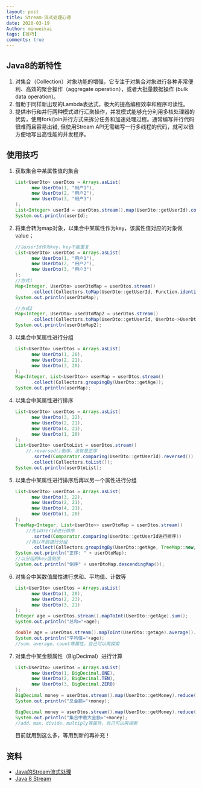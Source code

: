 ```yaml
---
layout: post
title: Stream-流式处理心得
date: 2020-03-19
Author: minweikai
tags: [技巧]
comments: true
---
```


## Java8的新特性

1. 对集合（Collection）对象功能的增强，它专注于对集合对象进行各种非常便利、高效的聚合操作（aggregate operation），或者大批量数据操作 (bulk data operation)。
2. 借助于同样新出现的Lambda表达式，极大的提高编程效率和程序可读性。
3. 提供串行和并行两种模式进行汇聚操作，并发模式能够充分利用多核处理器的优势，使用fork/join并行方式来拆分任务和加速处理过程。通常编写并行代码很难而且容易出错, 但使用Stream API无需编写一行多线程的代码，就可以很方便地写出高性能的并发程序。

## 使用技巧

1. 获取集合中某属性值的集合

   ```java
   List<UserDto> userDtos = Arrays.asList(
         new UserDto(1, "用户1"),
         new UserDto(2, "用户2"),
         new UserDto(3, "用户3")
   );
   List<Integer> userId = userDtos.stream().map(UserDto::getUserId).collect(Collectors.toList());
   System.out.println(userId);
   ```

2. 将集合转为map对象，以集合中某属性作为key，该属性值对应的对象做value；

   ```java
   //以userId作为key，key不能重复
   List<UserDto> userDtos = Arrays.asList(
         new UserDto(1, "用户1"),
         new UserDto(2, "用户2"),
         new UserDto(3, "用户3")
   );
   //方式1
   Map<Integer, UserDto> userDtoMap = userDtos.stream()
         .collect(Collectors.toMap(UserDto::getUserId, Function.identity()));
   System.out.println(userDtoMap);
   
   //方式2
   Map<Integer, UserDto> userDtoMap2 = userDtos.stream()
         .collect(Collectors.toMap(UserDto::getUserId, UserDto->UserDto));
   System.out.println(userDtoMap2);
   ```

3. 以集合中某属性进行分组

   ```java
   List<UserDto> userDtos = Arrays.asList(
         new UserDto(1, 20),
         new UserDto(2, 21),
         new UserDto(3, 20)
   );
   Map<Integer, List<UserDto>> userMap = userDtos.stream()
         .collect(Collectors.groupingBy(UserDto::getAge));
   System.out.println(userMap);
   ```

4. 以集合中某属性进行排序

   ```java
   List<UserDto> userDtos = Arrays.asList(
         new UserDto(3, 22),
         new UserDto(2, 21),
         new UserDto(4, 21),
         new UserDto(1, 20)
   );
   List<UserDto> userDtoList = userDtos.stream()
       //.reversed()倒序，没有是正序
         .sorted(Comparator.comparing(UserDto::getUserId).reversed())
         .collect(Collectors.toList());
   System.out.println(userDtoList);
   ```

5. 以集合中某属性进行排序后再以另一个属性进行分组

   ```java
   List<UserDto> userDtos = Arrays.asList(
         new UserDto(3, 22),
         new UserDto(2, 21),
         new UserDto(4, 21),
         new UserDto(1, 20)
   );
   TreeMap<Integer, List<UserDto>> userDtoMap = userDtos.stream()
       //先以UserId进行排序
         .sorted(Comparator.comparing(UserDto::getUserId进行排序))
       //再以年龄进行分组
         .collect(Collectors.groupingBy(UserDto::getAge, TreeMap::new, Collectors.toList()));
   System.out.println("正序: " + userDtoMap);
   //以分组的key值倒序
   System.out.println("倒序" + userDtoMap.descendingMap());
   ```

6. 对集合中某数值属性进行求和、平均值、计数等

   ```java
   List<UserDto> userDtos = Arrays.asList(
         new UserDto(1, 20),
         new UserDto(2, 23),
         new UserDto(3, 21)
   );
   Integer age = userDtos.stream().mapToInt(UserDto::getAge).sum();
   System.out.println("总和="+age);
   
   double age = userDtos.stream().mapToInt(UserDto::getAge).average().getAsDouble();
   System.out.println("平均值="+age);
   //sum、average、count等属性，自己可以再探索
   ```

7. 对集合中某金额属性（BigDecimal）进行计算

   ```java
   List<UserDto> userDtos = Arrays.asList(
         new UserDto(1, BigDecimal.ONE),
         new UserDto(2, BigDecimal.TEN),
         new UserDto(3, BigDecimal.ZERO)
   );
   BigDecimal money = userDtos.stream().map(UserDto::getMoney).reduce(BigDecimal::add).get();
   System.out.println("总金额="+money);
   
   BigDecimal money = userDtos.stream().map(UserDto::getMoney).reduce(BigDecimal::max).get();
   System.out.println("集合中最大金额="+money);
   //add、max、divide、multiply等属性，自己可以再探索
   ```

   目前就用到这么多，等用到新的再补充！

## 资料

- [Java的Stream流式处理](https://blog.csdn.net/qq_20989105/article/details/81234175)
- [Java 8 Stream](https://www.runoob.com/java/java8-streams.html)


